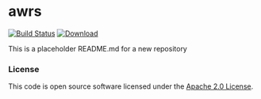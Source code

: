 
# awrs

[![Build Status](https://travis-ci.org/hmrc/awrs.svg?branch=master)](https://travis-ci.org/hmrc/awrs) [ ![Download](https://api.bintray.com/packages/hmrc/releases/awrs/images/download.svg) ](https://bintray.com/hmrc/releases/awrs/_latestVersion)

This is a placeholder README.md for a new repository

### License

This code is open source software licensed under the [Apache 2.0 License]("http://www.apache.org/licenses/LICENSE-2.0.html").
    
